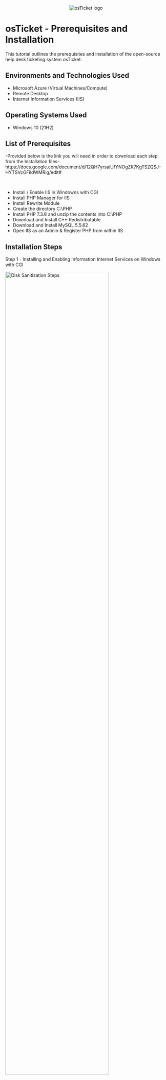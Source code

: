 <p align="center">
<img src="https://i.imgur.com/Clzj7Xs.png" alt="osTicket logo"/>
</p>

<h1>osTicket - Prerequisites and Installation</h1>
This tutorial outlines the prerequisites and installation of the open-source help desk ticketing system osTicket.<br />


<h2>Environments and Technologies Used</h2>

- Microsoft Azure (Virtual Machines/Compute)
- Remote Desktop
- Internet Information Services (IIS)

<h2>Operating Systems Used </h2>

- Windows 10</b> (21H2)

<h2>List of Prerequisites</h2>
-Provided below is the link you will need in order to download each step from the Installation files-
https://docs.google.com/document/d/12QH7yrsaiUfYNOgZK7KgTSZQSJ-HYTSVcGFildWMRig/edit#
</p>
<br />

- Install / Enable IIS in Windowns with CGI 
- Install PHP Manager for IIS 
- Install Rewrite Module
- Create the directory C:\PHP
- Install PHP 7.3.8 and unzip the contents into C:\PHP
- Download and Install C++ Redistributable
- Download and Install MySQL 5.5.62
- Open IIS as an Admin & Register PHP from within IIS


<h2>Installation Steps</h2>
Step 1 - Installing and Enabling Information Internet Services on Windows with CGI
 
<p>
<img src="https://i.imgur.com/y6SuxGq.png" height="80%" width="80%" alt="Disk Sanitization Steps"/>
</p>
<p>
IIS: Internet Information Services - Web server that allows this computer to serve up websites. 

Right click start menu, click run, type control for control panel, under programs, click turn windows features on / off,
click and expand Information Internet Services, expand world wide web services, expand application development features, click CGI (CGI lets us install PHP Manager), 
Install.

Test web sever: Type 127.0.0.1 into URL search bar, it should load IIS Default Website. 
</p>
<br />

Step 2 - From the Installation Files, download and install PHP Manager for IIS (PHPManagerForIIS_V1.5.0.msi)
<p>
<img src="https://i.imgur.com/G9lgwnZ.png" height="80%" width="80%" alt="Disk Sanitization Steps"/>
</p>
<p>
Download PHP from installation files to computer, open downloads folder and double click to install, hit next, I agree, close app. Next we will download and install the Rewrite Module.
</p>
<br />

Step 3 - From the Installation Files, download and install the Rewrite Module (rewrite_amd64_en-US.msi)
<p>
<img src="https://i.imgur.com/AX4ClvR.png" height="80%" width="80%" alt="Disk Sanitization Steps"/>
</p>
<p>
Download Rewrite Module, open downloads folder, double click to install, finish. 
</p>
<br />

Step 4 - Create the directory C:\PHP
<p>
<img src="https://i.imgur.com/M5FdBHO.png" height="80%" width="80%" alt="Disk Sanitization Steps"/>
</p>
<p>
Type C: into File Explorer search bar, right click under existing folders above and choose New, Folder, and type PHP, click enter). 
</p>
<br />

Step 5 - From the Installation Files, download PHP 7.3.8 (php-7.3.8-nts-Win32-VC15-x86.zip) and unzip the contents into C:\PHP
 
<p>
<img src="https://i.imgur.com/3lCESBz.png" height="80%" width="80%" alt="Disk Sanitization Steps"/>
</p>
<p>
Once downloaded, right click on file, extract all, when it wants destination, click browse, This PC, windows(C:), PHP folder, select and click extract. 

</p>
<br />

Step 6 - Download and Install C++ Redistributable
 
<p>
<img src="https://i.imgur.com/9zRU2Xs.png" height="80%" width="80%" alt="Disk Sanitization Steps"/>
</p>
<p>
Once downloaded, double click on file, Agree to terms and conditions and install, close. 

</p>
<br />

Step 7 - Download and Install MySQL 5.5.62 (mysql-5.5.62-win32.msi)
 
<p>
<img src="https://i.imgur.com/T2O8XkP.png" height="80%" width="80%" alt="Disk Sanitization Steps"/>
</p>
<p>

Double click mysql file once downloaded, click next, I accept agreement, typical install, install, 
make sure Launch the MySQL Instance Configuration Wizard is checked, finish.

Open notepad and write down credentials so you dont forget! 
Click next, choose standard configuration, next. Fill out username and password of choice, next, execute, Finish.


</p>
<br />

Step 8 & 9 - Open IIS as an Admin & Register PHP from within IIS
 
<p>
<img src="https://i.imgur.com/wUXi66Q.png" height="80%" width="80%" alt="Disk Sanitization Steps"/>
<img src="https://i.imgur.com/MzaBYy0.png" height="80%" width="80%" alt="Disk Sanitization Steps"/>
<img src="https://i.imgur.com/PesIWbu.png" height="80%" width="80%" alt="Disk Sanitization Steps"/>
</p>
<p>

Click start, type IIS, right click Internet Information Services and run as administrator. 
Register PHP now, click PHP manager app, double click, PHP is not enabled so we need to register new PHP version, browse to where we put all the PHP files. 
C drive, PHP, click PHP.cgi (PHP executable), click open. 

*Anytime you do anything to IIS, it is recommended that you restart the web server, To do this click name of server at the top left and then go to Restart that is on top right of page*

</p>
<br />

<h2>Installing os Ticket</h2>
 
<p>
<img src="https://i.imgur.com/kWb292F.png" height="80%" width="80%" alt="Disk Sanitization Steps"/>
<img src="https://i.imgur.com/GtwtQz5.png" height="80%" width="80%" alt="Disk Sanitization Steps"/>
<img src="https://i.imgur.com/LJZiYZs.png" height="80%" width="80%" alt="Disk Sanitization Steps"/>
</p>
<p>

First - Download osTicket from the Installation Files Folder & Extract and copy “upload” folder to c:\inetpub\wwwroot

Find osTicket file (zip file) under downloads, double click, we want to drag the uploads file into a separate folder to 
c: \intetpub\wwwroot. To do this we will open up separate file explorer, click This PC, Windows (C:), innetpub, wwwroot, 
now we can drag the upload folder into this wwwroot folder. 

Now, Within c:\inetpub\wwwroot, Rename “upload” to “osTicket”. Once the upload file has processed into wwwroot, you
can right click the upload folder and click rename, type osTicket and hit enter. 

Reload IIS again and click Restart. 

Now reopen IIS, click sites underneath web server name (top left), default web site, click osTicket, 
on the right, click browse, *80. This should open up os Ticket if it does not then it means you've made an error. 
You'll need to restart the lab over or try to find where you went wrong along the way. 

os Ticket should open, *Note that some extensions are not enabled*

Go back to IIS, sites -> Default -> osTicket
Double-click PHP Manager
Click “Enable or disable an extension”
Enable: php_imap.dll
Enable: php_intl.dll
Enable: php_opcache.dll
Refresh the osTicket site in your browse, observe the changes.


</p>
<br />

Step  - 
 
<p>
<img src="https://i.imgur.com/y6SuxGq.png" height="80%" width="80%" alt="Disk Sanitization Steps"/>
</p>
<p>

Description - 


</p>
<br />

Step  - 
 
<p>
<img src="https://i.imgur.com/y6SuxGq.png" height="80%" width="80%" alt="Disk Sanitization Steps"/>
</p>
<p>

Description - 


</p>
<br />

Step  - 
 
<p>
<img src="https://i.imgur.com/y6SuxGq.png" height="80%" width="80%" alt="Disk Sanitization Steps"/>
</p>
<p>

Description - 


</p>
<br />

Step  - 
 
<p>
<img src="https://i.imgur.com/y6SuxGq.png" height="80%" width="80%" alt="Disk Sanitization Steps"/>
</p>
<p>

Description - 


</p>
<br />

Step  - 
 
<p>
<img src="https://i.imgur.com/y6SuxGq.png" height="80%" width="80%" alt="Disk Sanitization Steps"/>
</p>
<p>

Description - 


</p>
<br />

Step  - 
 
<p>
<img src="https://i.imgur.com/y6SuxGq.png" height="80%" width="80%" alt="Disk Sanitization Steps"/>
</p>
<p>

Description - 


</p>
<br />

Step  - 
 
<p>
<img src="https://i.imgur.com/y6SuxGq.png" height="80%" width="80%" alt="Disk Sanitization Steps"/>
</p>
<p>

Description - 


</p>
<br />

Step  - 
 
<p>
<img src="https://i.imgur.com/y6SuxGq.png" height="80%" width="80%" alt="Disk Sanitization Steps"/>
</p>
<p>

Description - 


</p>
<br />

Step  - 
 
<p>
<img src="https://i.imgur.com/y6SuxGq.png" height="80%" width="80%" alt="Disk Sanitization Steps"/>
</p>
<p>

Description - 


</p>
<br />

Step  - 
 
<p>
<img src="https://i.imgur.com/y6SuxGq.png" height="80%" width="80%" alt="Disk Sanitization Steps"/>
</p>
<p>

Description - 


</p>
<br />

Step  - 
 
<p>
<img src="https://i.imgur.com/y6SuxGq.png" height="80%" width="80%" alt="Disk Sanitization Steps"/>
</p>
<p>

Description - 


</p>
<br />

Step  - 
 
<p>
<img src="https://i.imgur.com/y6SuxGq.png" height="80%" width="80%" alt="Disk Sanitization Steps"/>
</p>
<p>

Description - 


</p>
<br />

Step  - 
 
<p>
<img src="https://i.imgur.com/y6SuxGq.png" height="80%" width="80%" alt="Disk Sanitization Steps"/>
</p>
<p>

Description - 


</p>
<br />
